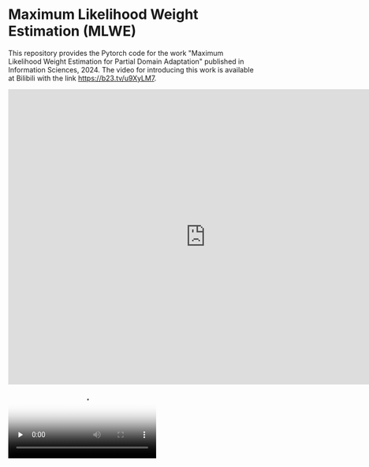 # Maximum Likelihood Weight Estimation (MLWE)

This repository provides the Pytorch code for the work "Maximum Likelihood Weight Estimation for Partial Domain Adaptation" published in Information Sciences, 2024. The video for introducing this work is available at Bilibili with the link https://b23.tv/u9XyLM7.

<iframe 
src="https://b23.tv/u9XyLM7" 
scrolling="no" 
border="0" 
frameborder="no" 
framespacing="0" 
allowfullscreen="true" 
height=600 
width=800> 
</iframe>


<video id="video" controls="" preload="none" poster="封面">
      <source id="mp4" src="https://b23.tv/u9XyLM7" type="video/mp4">
</videos>


In this work, we address the Partial Domain Adaptation (PDA) problem. The problem aims to generalize a classification model to an unlabeled target domain by harnessing a related labeled source domain, where the source label space contains the target label space. Two primary challenges in PDA weaken the model's classification performance in the target domain: (i) the joint distribution of the source domain is related but distinct from that of the target domain, and (ii) the source outlier data, whose labels do not belong to the target label space, have a negative impact on learning the target classification model. To tackle these challenges, we propose a Maximum Likelihood Weight Estimation (MLWE) approach to learn a weight function for the source domain. The weight function matches the joint source distribution of the relevant part to the joint target distribution, and mitigates the negative impact of the source outlier data effectively. Specifically, we employ a maximum likelihood method to estimate the weight function. The estimation leads to a convex optimization problem which has a global optimal solution. 


#### Dataset folder
The folder structure required (e.g OfficeHome)
- data
  - OfficeHome
    - list
      - Art_25.txt
      - Art.txt
      - Clipart_25.txt
      - Clipart.txt
      - Product_25.txt
      - Product.txt
      - Real_25.txt
      - Real.txt
    - Art
    - Clipart
    - Product
    - Real

##### How to run

```bash
python demo.py  --gpu 0   --root_dir ./data/OfficeHome --dataset OfficeHome   --source Art --target Clipart --seed 0 | tee PDA-OfficeHome_A2C_seed0.log
```


For more details of this partial domain adaptation approach,  please refer to the following work:

@article{Wen2024Maximum,    
title = {Maximum Likelihood Weight Estimation for Partial Domain Adaptation},    
journal = {Information Sciences},    
volume = {676},    
pages = {120800},    
year = {2024},   
url = {https://www.sciencedirect.com/science/article/pii/S002002552400714X},   
author = {Lisheng Wen and Sentao Chen and Zijie Hong and Lin Zheng}   
}

  
The Pytorch code is currently maintained by Lisheng Wen. If you have any questions regarding the code, please contact Lisheng Wen via the email lishengwenmail@126.com.

